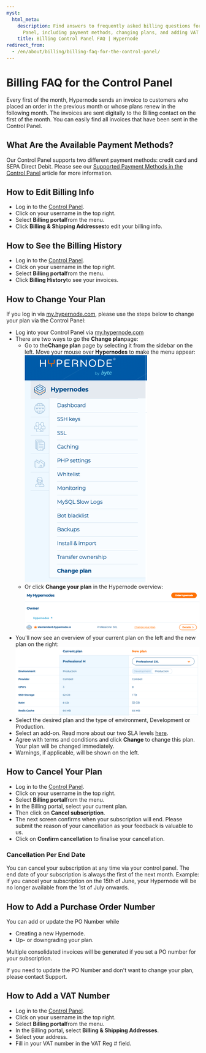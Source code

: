 ```yaml
---
myst:
  html_meta:
    description: Find answers to frequently asked billing questions for the Control
      Panel, including payment methods, changing plans, and adding VAT numbers.
    title: Billing Control Panel FAQ | Hypernode
redirect_from:
  - /en/about/billing/billing-faq-for-the-control-panel/
---
```


<!-- source: https://support.hypernode.com/en/about/billing/billing-faq-for-the-control-panel/ -->

# Billing FAQ for the Control Panel

Every first of the month, Hypernode sends an invoice to customers who placed an order in the previous month or whose plans renew in the following month. The invoices are sent digitally to the Billing contact on the first of the month. You can easily find all invoices that have been sent in the Control Panel.

## What Are the Available Payment Methods?

Our Control Panel supports two different payment methods: credit card and SEPA Direct Debit. Please see our [Supported Payment Methods in the Control Panel](supported-payment-methods-in-the-control-panel.md) article for more information.

## How to Edit Billing Info

- Log in to the [Control Panel](https://my.hypernode.com/).
- Click on your username in the top right.
- Select **Billing portal**from the menu.
- Click **Billing & Shipping Addresses**to edit your billing info.

## How to See the Billing History

- Log in to the [Control Panel](https://my.hypernode.com/).
- Click on your username in the top right.
- Select **Billing portal**from the menu.
- Click **Billing History**to see your invoices.

## How to Change Your Plan

If you log in via [my.hypernode.com](https://auth.hypernode.com/), please use the steps below to change your plan via the Control Panel:

- Log into your Control Panel via [my.hypernode.com](http://my.hypernode.com)
- There are two ways to go the **Change plan**page:
  - Go to the**Change plan** page by selecting it from the sidebar on the left. Move your mouse over **Hypernodes** to make the menu appear:
    ![](_res/YqbbPnc1vfVsic4Kn0_vQRU6kipJ9FLviw.png)
  - Or click **Change your plan** in the Hypernode overview:
    ![](_res/4tWafqDklisEwVNRFCA8VVvhf0zHkYMi1A.png)
- You'll now see an overview of your current plan on the left and the new plan on the right:
  ![](_res/tkmbOB9hsfJ0SfLR-TNCFtKqzRNgC6bvmA.png)
- Select the desired plan and the type of environment, Development or Production.
- Select an add-on. Read more about our two SLA levels [here](../support/emergency-support-outside-office-hours.md).
- Agree with terms and conditions and click **Change** to change this plan. Your plan will be changed immediately.
- Warnings, if applicable, will be shown on the left.

## How to Cancel Your Plan

- Log in to the [Control Panel](https://my.hypernode.com/).
- Click on your username in the top right.
- Select **Billing portal**from the menu.
- In the Billing portal, select your current plan.
- Then click on **Cancel subscription**.
- The next screen confirms when your subscription will end. Please submit the reason of your cancellation as your feedback is valuable to us.
- Click on **Confirm cancellation** to finalise your cancellation.

### Cancellation Per End Date

You can cancel your subscription at any time via your control panel. The end date of your subscription is always the first of the next month. Example: if you cancel your subscription on the 15th of June, your Hypernode will be no longer available from the 1st of July onwards.

## How to Add a Purchase Order Number

You can add or update the PO Number while

- Creating a new Hypernode.
- Up- or downgrading your plan.

Multiple consolidated invoices will be generated if you set a PO number for your subscription.

If you need to update the PO Number and don't want to change your plan, please contact Support.

## How to Add a VAT Number

- Log in to the [Control Panel](https://my.hypernode.com/).
- Click on your username in the top right.
- Select **Billing portal**from the menu.
- In the Billing portal, select **Billing & Shipping Addresses**.
- Select your address.
- Fill in your VAT number in the VAT Reg # field.
